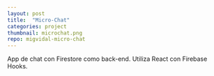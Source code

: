 ```yaml
---
layout: post
title:  "Micro-Chat"
categories: project
thumbnail: microchat.png
repo: migvidal-micro-chat
---
```


App de chat con Firestore como back-end. Utiliza React con Firebase Hooks.